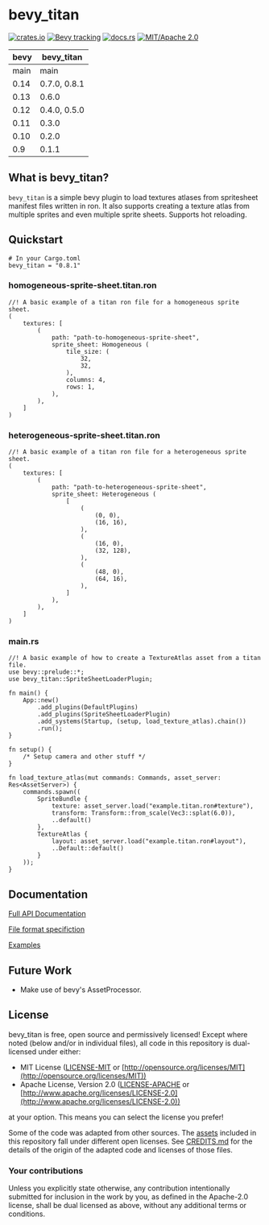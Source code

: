 # bevy_titan

[![crates.io](https://img.shields.io/crates/v/bevy_titan)](https://crates.io/crates/bevy_titan)
[![Bevy tracking](https://img.shields.io/badge/Bevy%20tracking-released%20version-lightblue)](https://github.com/bevyengine/bevy/blob/main/docs/plugins_guidelines.md#main-branch-tracking)
[![docs.rs](https://docs.rs/bevy_titan/badge.svg)](https://docs.rs/bevy_titan)
[![MIT/Apache 2.0](https://img.shields.io/badge/license-MIT%2FApache-blue.svg)](https://github.com/KirmesBude/bevy_titan#license)

| bevy | bevy_titan   |
|------|--------------|
| main | main         |
| 0.14 | 0.7.0, 0.8.1 |
| 0.13 | 0.6.0        |
| 0.12 | 0.4.0, 0.5.0 |
| 0.11 | 0.3.0        |
| 0.10 | 0.2.0        |
| 0.9  | 0.1.1        |

## What is bevy_titan?

`bevy_titan` is a simple bevy plugin to load textures atlases from spritesheet manifest files written in ron.
It also supports creating a texture atlas from multiple sprites and even multiple sprite sheets.
Supports hot reloading.

## Quickstart


```toml, ignore
# In your Cargo.toml
bevy_titan = "0.8.1"
```

### homogeneous-sprite-sheet.titan.ron
```rust, ignore
//! A basic example of a titan ron file for a homogeneous sprite sheet.
(
    textures: [
        (
            path: "path-to-homogeneous-sprite-sheet",
            sprite_sheet: Homogeneous (
                tile_size: (
                    32,
                    32,
                ),
                columns: 4,
                rows: 1,
            ),
        ),
    ]
)
```

### heterogeneous-sprite-sheet.titan.ron
```rust, ignore
//! A basic example of a titan ron file for a heterogeneous sprite sheet.
(
    textures: [
        (
            path: "path-to-heterogeneous-sprite-sheet",
            sprite_sheet: Heterogeneous (
                [
                    (
                        (0, 0),
                        (16, 16),
                    ),
                    (
                        (16, 0),
                        (32, 128),
                    ),
                    (
                        (48, 0),
                        (64, 16),
                    ),
                ]
            ),
        ),
    ]
)
```

### main.rs
```rust, ignore
//! A basic example of how to create a TextureAtlas asset from a titan file.
use bevy::prelude::*;
use bevy_titan::SpriteSheetLoaderPlugin;

fn main() {
    App::new()
        .add_plugins(DefaultPlugins)
        .add_plugins(SpriteSheetLoaderPlugin)
        .add_systems(Startup, (setup, load_texture_atlas).chain())
        .run();
}

fn setup() {
    /* Setup camera and other stuff */
}

fn load_texture_atlas(mut commands: Commands, asset_server: Res<AssetServer>) {
    commands.spawn((
        SpriteBundle {
            texture: asset_server.load("example.titan.ron#texture"),
            transform: Transform::from_scale(Vec3::splat(6.0)),
            ..default()
        },
        TextureAtlas {
            layout: asset_server.load("example.titan.ron#layout"),
            ..Default::default()
        }
    ));
}
```

## Documentation

[Full API Documentation](https://docs.rs/bevy_titan)

[File format specifiction](https://github.com/KirmesBude/bevy_titan/blob/main/docs/FileFormatSpecification.md)

[Examples](https://github.com/KirmesBude/bevy_titan/tree/main/examples)

## Future Work

* Make use of bevy's AssetProcessor.

## License

bevy_titan is free, open source and permissively licensed!
Except where noted (below and/or in individual files), all code in this repository is dual-licensed under either:

* MIT License ([LICENSE-MIT](https://github.com/KirmesBude/bevy_titan/blob/main/LICENSE-MIT) or [http://opensource.org/licenses/MIT](http://opensource.org/licenses/MIT))
* Apache License, Version 2.0 ([LICENSE-APACHE](https://github.com/KirmesBude/bevy_titan/blob/main/LICENSE-APACHE) or [http://www.apache.org/licenses/LICENSE-2.0](http://www.apache.org/licenses/LICENSE-2.0))

at your option.
This means you can select the license you prefer!

Some of the code was adapted from other sources.
The [assets](https://github.com/KirmesBude/bevy_titan/tree/main/assets) included in this repository fall under different open licenses.
See [CREDITS.md](https://github.com/KirmesBude/bevy_titan/blob/main/CREDITS.md) for the details of the origin of the adapted code and licenses of those files.

### Your contributions

Unless you explicitly state otherwise,
any contribution intentionally submitted for inclusion in the work by you,
as defined in the Apache-2.0 license,
shall be dual licensed as above,
without any additional terms or conditions.
